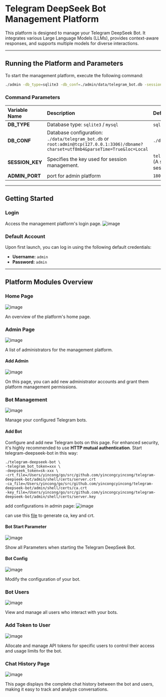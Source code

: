 # Telegram DeepSeek Bot Management Platform

This platform is designed to manage your Telegram DeepSeek Bot. It integrates various Large Language Models (LLMs),
provides context-aware responses, and supports multiple models for diverse interactions.

-----

## Running the Platform and Parameters

To start the management platform, execute the following command:

```bash
./admin -db_type=sqlite3 -db_conf=./admin/data/telegram_bot.db -session_key=telegram_bot_session_key
```

### Command Parameters

| Variable Name    | Description                                                                                                                          | Default Value                                                      |
|:-----------------|:-------------------------------------------------------------------------------------------------------------------------------------|:-------------------------------------------------------------------|
| **DB\_TYPE**     | Database type: `sqlite3` / `mysql`                                                                                                   | `sqlite3` / `mysql`                                                |
| **DB\_CONF**     | Database configuration: `./data/telegram_bot.db` or `root:admin@tcp(127.0.0.1:3306)/dbname?charset=utf8mb4&parseTime=True&loc=Local` | `./data/telegram_bot.db`                                           |
| **SESSION\_KEY** | Specifies the key used for session management.                                                                                       | `telegram_bot_session_key` (A string used to encrypt session data) |
| **ADMIN\_PORT**  | port for admin platform                                                                                                              | `18080`                                                            |

-----

## Getting Started

### Login

Access the management platform's login page.
![image](https://github.com/user-attachments/assets/f6bf8ae6-4c0e-44d9-9115-7e744fc20dc3)

### Default Account

Upon first launch, you can log in using the following default credentials:

* **Username:** `admin`
* **Password:** `admin`

-----

## Platform Modules Overview

### Home Page

![image](https://github.com/user-attachments/assets/b12925ca-8d02-4537-84bd-6b0e1ca1686f)

An overview of the platform's home page.

### Admin Page

![image](https://github.com/user-attachments/assets/0f5ccb12-1733-44d4-8922-c0dbd9966372)

A list of administrators for the management platform.

#### Add Admin

![image](https://github.com/user-attachments/assets/89c46bc4-4ff5-455d-8dcd-6bfdc275659a)

On this page, you can add new administrator accounts and grant them platform management permissions.

### Bot Management

![image](https://github.com/user-attachments/assets/518f9341-9e30-41b5-a71f-fff3e398ace0)

Manage your configured Telegram bots.

#### Add Bot

Configure and add new Telegram bots on this page. For enhanced security, it's highly recommended to use **HTTP mutual authentication**.
Start telegram-deepseek-bot in this way:        
```
./telegram-deepseek-bot \
-telegram_bot_token=xxx \
-deepseek_token=sk-xxx \
-crt_file=/Users/yincong/go/src/github.com/yincongcyincong/telegram-deepseek-bot/admin/shell/certs/server.crt
-ca_file=/Users/yincong/go/src/github.com/yincongcyincong/telegram-deepseek-bot/admin/shell/certs/ca.crt
-key_file=/Users/yincong/go/src/github.com/yincongcyincong/telegram-deepseek-bot/admin/shell/certs/server.key
```

add configurations in admin page:
![image](https://github.com/user-attachments/assets/2a518841-abf6-4a31-b1b3-b26b258a5fab)    

can use this [file](https://github.com/yincongcyincong/telegram-deepseek-bot/blob/main/admin/shell/generate_cert.sh) to generate ca, key and crt.    

#### Bot Start Parameter
![image](https://github.com/user-attachments/assets/94c65d03-e097-479e-bf2a-f3d5aad431cc)

Show all Parameters when starting the Telegram DeepSeek Bot.

#### Bot Config
![image](https://github.com/user-attachments/assets/0e6d3c32-5311-4769-ac42-e9591d4651ad)

Modify the configuration of your bot.

### Bot Users

![image](https://github.com/user-attachments/assets/5534971a-e1e2-42d1-9552-0ce37b18444f)

View and manage all users who interact with your bots.

### Add Token to User

![image](https://github.com/user-attachments/assets/b9ffc006-764c-46b7-a5ce-703b052c5368)

Allocate and manage API tokens for specific users to control their access and usage limits for the bot.

### Chat History Page

![image](https://github.com/user-attachments/assets/7b0a834f-0e62-4bec-9d57-1be22da0828d)

This page displays the complete chat history between the bot and users, making it easy to track and analyze
conversations.

